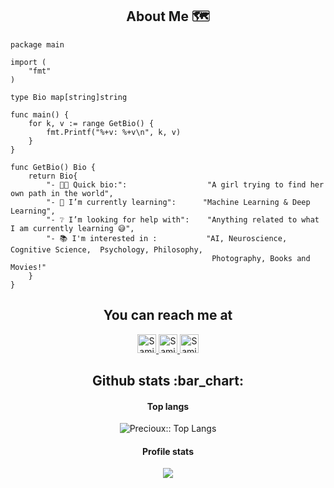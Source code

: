 <h2 align="center">About Me 🗺️</h2> 

```golang
package main

import (
	"fmt"
)

type Bio map[string]string

func main() {
	for k, v := range GetBio() {
		fmt.Printf("%+v: %+v\n", k, v)
	}
}

func GetBio() Bio {
	return Bio{
		"- 👩‍💻 Quick bio:":                  "A girl trying to find her own path in the world",
		"- 🌱 I’m currently learning":      "Machine Learning & Deep Learning",
		"- ❔ I’m looking for help with":    "Anything related to what I am currently learning 😅",
		"- 📚 I'm interested in :           "AI, Neuroscience, Cognitive Science,  Psychology, Philosophy,
		                                     Photography, Books and Movies!"
	}
}
```

<h2 align="center">You can reach me at </h2>

<p align="center">

  <a href="https://www.linkedin.com/in/samin-mahdipour-8919a6133/">
    <img src="https://www.vectorlogo.zone/logos/linkedin/linkedin-icon.svg" alt="Samin Mahdipour's LinkedIn Profile" height="30" width="30">
  </a>

  <a href="https://www.kaggle.com/precioux">
    <img src="https://www.vectorlogo.zone/logos/kaggle/kaggle-icon.svg" alt="Samin Mahdipour's Kaggle Profile" height="30" width="30">
  </a>
	
  <a href="uni.mahdipour@gmail.com">
    <img src="https://www.vectorlogo.zone/logos/gmail/gmail-icon.svg" alt="Samin Mahdipour's Gmail" height="30" width="30">
  </a>
  
</p>


<h2 align="center">Github stats :bar_chart:</h2>

<h4 align="center">Top langs</h4>

<p align="center"><img src="https://github-readme-stats.vercel.app/api/top-langs/?username=Precioux&langs_count=10&theme=radical&layout=compact" alt="Precioux:: Top Langs" /></p>

<h4 align="center">Profile stats</h4>

<p align="center"><img src="https://github-readme-stats.vercel.app/api?username=Precioux&show_icons=true&theme=radical" Precioux:: Profile Stats" /></p>
